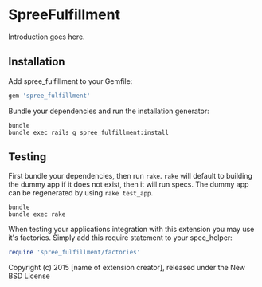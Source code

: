 SpreeFulfillment
======================

Introduction goes here.

Installation
------------

Add spree_fulfillment to your Gemfile:

```ruby
gem 'spree_fulfillment'
```

Bundle your dependencies and run the installation generator:

```shell
bundle
bundle exec rails g spree_fulfillment:install
```

Testing
-------

First bundle your dependencies, then run `rake`. `rake` will default to building the dummy app if it does not exist, then it will run specs. The dummy app can be regenerated by using `rake test_app`.

```shell
bundle
bundle exec rake
```

When testing your applications integration with this extension you may use it's factories.
Simply add this require statement to your spec_helper:

```ruby
require 'spree_fulfillment/factories'
```

Copyright (c) 2015 [name of extension creator], released under the New BSD License
